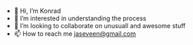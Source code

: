 - 👋 Hi, I’m Konrad
- 👀 I’m interested in understanding the process
- 💞️ I’m looking to collaborate on unusuall and awesome stuff
- 📫 How to reach me jaseveen@gmail.com

<!---
dziekonskik/dziekonskik is a ✨ special ✨ repository because its `README.md` (this file) appears on your GitHub profile.
You can click the Preview link to take a look at your changes.
--->
